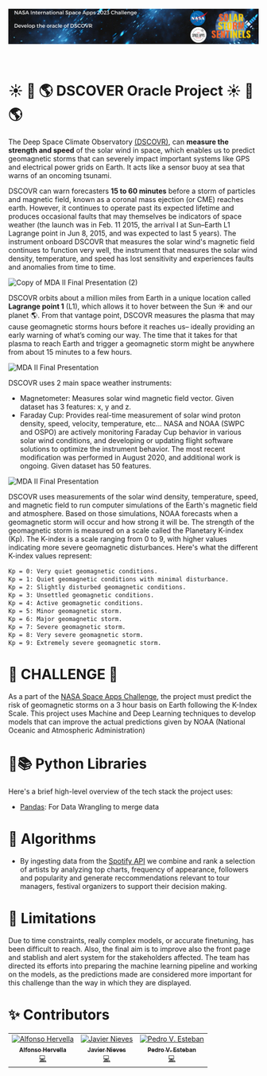 ![Group Logo](https://github.com/fonsofhervella/spaceapps_datathon/blob/main/graphic_design/header_readme.jpeg) 

&nbsp;

<!-- About the Project -->
# :sunny: :satellite: :earth_americas: DSCOVER Oracle Project :sunny: :satellite: :earth_americas:

The Deep Space Climate Observatory [(DSCOVR)](https://epic.gsfc.nasa.gov), can __measure the strength and speed__ of the solar wind in space, which enables us to predict geomagnetic storms that can severely impact important systems like GPS and electrical power grids on Earth. It acts like a sensor buoy at sea that warns of an oncoming tsunami.

DSCOVR can warn forecasters __15 to 60 minutes__ before a storm of particles and magnetic field, known as a coronal mass ejection (or CME) reaches earth. However, it continues to operate past its expected lifetime and produces occasional faults that may themselves be indicators of space weather (the launch was in Feb. 11 2015, the arrival l at Sun–Earth L1 Lagrange point in Jun 8, 2015, and was expected to last 5 years). The instrument onboard DSCOVR that measures the solar wind's magnetic field continues to function very well, the instrument that measures the solar wind density, temperature, and speed has lost sensitivity and experiences faults and anomalies from time to time. 

![Copy of MDA II Final Presentation (2)](https://www.eoportal.org/ftp/satellite-missions/d/DSCOVR_081221/DSCOVR_Auto23.jpeg)


DSCOVR orbits about a million miles from Earth in a unique location called __Lagrange point 1__ (L1), which allows it to hover between the Sun :sunny: and our planet :earth_americas:. From that vantage point, DSCOVR measures the plasma that may cause geomagnetic storms hours before it reaches us– ideally providing an early warning of what’s coming our way. The time that it takes for that plasma to reach Earth and trigger a geomagnetic storm might be anywhere from about 15 minutes to a few hours. 

![MDA II Final Presentation](https://www.nesdis.noaa.gov/s3/migrated/point_of_lagrange1_big_0.jpg)


DSCOVR uses 2 main space weather instruments:
- Magnetometer: Measures solar wind magnetic field vector. Given dataset has 3 features: x, y and z.
- Faraday Cup: Provides real-time measurement of solar wind proton density, speed, velocity, temperature, etc... NASA and NOAA (SWPC and OSPO) are actively monitoring Faraday Cup behavior in various solar wind conditions, and developing or updating flight software solutions to optimize the instrument behavior. The most recent modification was performed in August 2020, and additional work is ongoing. Given dataset has 50 features.

![MDA II Final Presentation](https://upload.wikimedia.org/wikipedia/commons/a/a4/Deep_Space_Climate_Observatory_spacecraft_diagram.jpg)

DSCOVR uses measurements of the solar wind density, temperature, speed, and magnetic field to run computer simulations of the Earth's magnetic field and atmosphere. Based on those simulations, NOAA forecasts when a geomagnetic storm will occur and how strong it will be. The strength of the geomagnetic storm is measured on a scale called the Planetary K-index (Kp). The K-index is a scale ranging from 0 to 9, with higher values indicating more severe geomagnetic disturbances. Here's what the different K-index values represent:

    Kp = 0: Very quiet geomagnetic conditions.
    Kp = 1: Quiet geomagnetic conditions with minimal disturbance.
    Kp = 2: Slightly disturbed geomagnetic conditions.
    Kp = 3: Unsettled geomagnetic conditions.
    Kp = 4: Active geomagnetic conditions.
    Kp = 5: Minor geomagnetic storm.
    Kp = 6: Major geomagnetic storm.
    Kp = 7: Severe geomagnetic storm.
    Kp = 8: Very severe geomagnetic storm.
    Kp = 9: Extremely severe geomagnetic storm.


# :rocket: CHALLENGE :rocket: 

As a part of the [NASA Space Apps Challenge](https://www.spaceappschallenge.org/2023/find-a-team/solar-storm-sentinels-of-pidro/), the project must predict the risk of geomagnetic storms on a 3 hour basis on Earth following the K-Index Scale. This project uses Machine and Deep Learning techniques to develop models that can improve the actual predictions given by NOAA (National Oceanic and Atmospheric Administration)


<!-- TechStack -->
# 🐍📚  Python Libraries

Here's a brief high-level overview of the tech stack the project uses:

- [Pandas](https://pandas.pydata.org/): For Data Wrangling to merge data 





<!-- Features -->
# :dart: Algorithms

- By ingesting data from the [Spotify API](https://developer.spotify.com/documentation/web-api/) we combine and rank a selection of artists by analyzing top charts, frequency of appearance, followers and popularity and generate reccommendations relevant to tour managers, festival organizers to support their decision making.


# 🚧 Limitations

Due to time constraints, really complex models, or accurate finetuning, has been difficult to reach. Also, the final aim is to improve also the front page and stablish and alert system for the stakeholders affected. 
The team has directed its efforts into preparing the machine learning pipeline and working on the models, as the predictions made are considered more important for this challenge than the way in which they are displayed.


# ✨ Contributors 

<!-- ALL-CONTRIBUTORS-LIST:START - Do not remove or modify this section -->
<!-- prettier-ignore-start -->
<!-- markdownlint-disable -->
<table>
  <tr>
    <td align="center"><a href="https://github.com/fonsofhervella"><img src="https://avatars.githubusercontent.com/u/108975841?v=4" width="100px;" alt="Alfonso Hervella"/><br /><sub><b>Alfonso Hervella</b></sub></a><br /><a href="https://github.com/codesandbox/codesandbox-client/commits?author=NinoMaj" title="Documentation">💻</a></td>
    <td align="center"><a href="https://github.com/jni"><img src="https://avatars.githubusercontent.com/u/67459756?v=4" width="100px;" alt="Javier Nieves"/><br /><sub><b>Javier Nieves</b></sub></a><br /><a href="https://github.com/codesandbox/codesandbox-client/commits?author=saurabhdaware" title="Code">💻</a></td>
    <td align="center"><a href="https://github.com/Callisthenes"><img src="https://avatars.githubusercontent.com/u/91435423?v=4" width="100px;" alt="Pedro V. Esteban"/><br /><sub><b>Pedro V. Esteban</b></sub></a><br /><a href="https://github.com/codesandbox/codesandbox-client/issues?q=author%3Aaditya211935" title="Bug reports">💻</a></td> 
  </tr>
</table>

<!-- markdownlint-enable -->
<!-- prettier-ignore-end -->
<!-- ALL-CONTRIBUTORS-LIST:END -->

